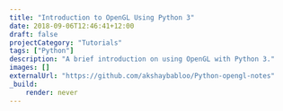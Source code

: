 ```yaml
---
title: "Introduction to OpenGL Using Python 3"
date: 2018-09-06T12:46:41+12:00
draft: false
projectCategory: "Tutorials"
tags: ["Python"]
description: "A brief introduction on using OpenGL with Python 3."
images: []
externalUrl: "https://github.com/akshaybabloo/Python-opengl-notes"
_build:
    render: never
---
```


